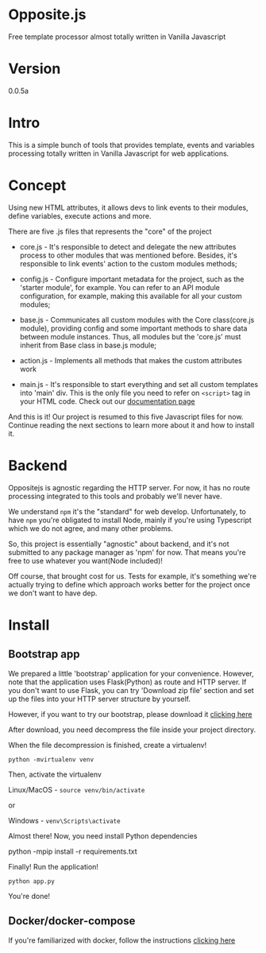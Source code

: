 # Opposite.js

Free template processor almost totally written in Vanilla Javascript

# Version
0.0.5a

# Intro

This is a simple bunch of tools that provides template, events and
variables processing totally written in Vanilla Javascript for web applications. 

# Concept

Using new HTML attributes, it allows devs to link events to their modules, 
define variables, execute actions and more.

There are five .js files that represents the "core" of the project

 * core.js - It's responsible to detect and delegate the new attributes process to other modules
 that was mentioned before. Besides, it's responsible to link events' action to the custom 
 modules methods;


 * config.js - Configure important metadata for the project, such as the 'starter module', for
 example. You can refer to an API module configuration, for example, making this available for all your 
 custom modules; 


 * base.js - Communicates all custom modules with the Core class(core.js module), providing config 
 and some important methods to share data between module instances. Thus, all modules but the 'core.js' must 
 inherit from Base class in base.js module;


 * action.js - Implements all methods that makes the custom attributes work


 * main.js - It's responsible to start everything and set all custom templates into 'main' div. This is the only
 file you need to refer on `<script>` tag in your HTML code. Check out our [documentation page]()


And this is it! Our project is resumed to this five Javascript files for now. Continue reading the next sections to
learn more about it and how to install it.


# Backend

Oppositejs is agnostic regarding the HTTP server. For now, it has no route processing
integrated to this tools and probably we'll never have. 

We understand `npm` it's the "standard" for web develop. Unfortunately, to have `npm`
you're obligated to install Node, mainly if you're using Typescript which we 
do not agree, and many other problems.

So, this project is essentially "agnostic" about backend, and it's not submitted to any 
package manager as 'npm' for now. That means you're free to use whatever you 
want(Node included)!

Off course, that brought cost for us. Tests for example, it's something we're actually 
trying to define which approach works better for the project once we don't want to have
dep. 

# Install

## Bootstrap app

We prepared a little 'bootstrap' application for your convenience. However, note that the
application uses Flask(Python) as route and HTTP server. If you don't want to use Flask, you can try 
'Download zip file' section and set up the files into your HTTP server structure by yourself. 

However, if you want to try our bootstrap, please download it [clicking here]()

After download, you need decompress the file inside your project directory. 

When the file decompression is finished, create a virtualenv!

`python -mvirtualenv venv`

Then, activate the virtualenv

Linux/MacOS - `source venv/bin/activate`

or

Windows - `venv\Scripts\activate`

Almost there! Now, you need install Python dependencies

python -mpip install -r requirements.txt

Finally! Run the application!

`python app.py`

You're done!

## Docker/docker-compose

If you're familiarized with docker, follow the instructions [clicking here]("bootstrap/README.md")

